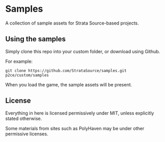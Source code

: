 # Samples

A collection of sample assets for Strata Source-based projects.

## Using the samples

Simply clone this repo into your custom folder, or download using Github.

For example:
```
git clone https://github.com/StrataSource/samples.git p2ce/custom/samples
```

When you load the game, the sample assets will be present.

## License

Everything in here is licensed permissively under MIT, unless explicitly stated otherwise.

Some materials from sites such as PolyHaven may be under other permissive licenses.
